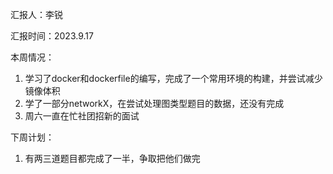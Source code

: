 汇报人：李锐

汇报时间：2023.9.17



本周情况：

1. 学习了docker和dockerfile的编写，完成了一个常用环境的构建，并尝试减少镜像体积
2. 学了一部分networkX，在尝试处理图类型题目的数据，还没有完成
3. 周六一直在忙社团招新的面试



下周计划：

1. 有两三道题目都完成了一半，争取把他们做完